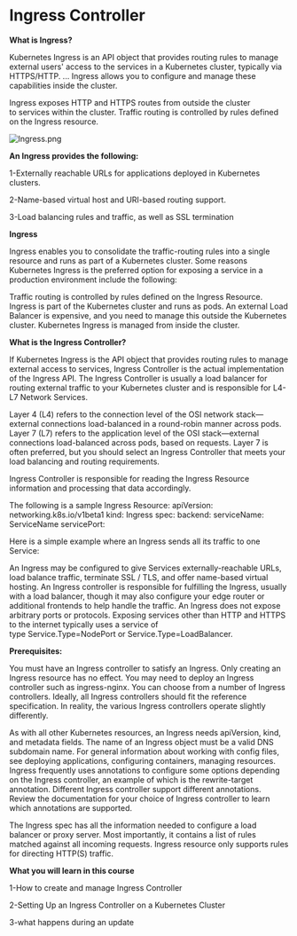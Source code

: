 # Ingress Controller

**What is Ingress?**

Kubernetes Ingress is an API object that provides routing rules to manage external users' access to the services in a Kubernetes cluster, typically via HTTPS/HTTP. ... Ingress allows you to configure and manage these capabilities inside the cluster.

Ingress exposes HTTP and HTTPS routes from outside the cluster to services within the cluster. Traffic routing is controlled by rules defined on the Ingress resource.

![Ingress.png](_images/Ingress.png)

**An Ingress provides the following:**

1-Externally reachable URLs for applications deployed in Kubernetes clusters.

2-Name-based virtual host and URI-based routing support.

3-Load balancing rules and traffic, as well as SSL termination

**Ingress**

Ingress enables you to consolidate the traffic-routing rules into a single resource and runs as part of a Kubernetes cluster. Some reasons Kubernetes Ingress is the preferred option for exposing a service in a production environment include the following:

Traffic routing is controlled by rules defined on the Ingress Resource.
Ingress is part of the Kubernetes cluster and runs as pods.
An external Load Balancer is expensive, and you need to manage this outside the Kubernetes cluster. Kubernetes Ingress is managed from inside the cluster.


**What is the Ingress Controller?**

If Kubernetes Ingress is the API object that provides routing rules to manage external access to services, Ingress Controller is the actual implementation of the Ingress API. The Ingress Controller is usually a load balancer for routing external traffic to your Kubernetes cluster and is responsible for L4-L7 Network Services. 

Layer 4 (L4) refers to the connection level of the OSI network stack—external connections load-balanced in a round-robin manner across pods. Layer 7 (L7) refers to the application level of the OSI stack—external connections load-balanced across pods, based on requests. Layer 7 is often preferred, but you should select an Ingress Controller that meets your load balancing and routing requirements.

Ingress Controller is responsible for reading the Ingress Resource information and processing that data accordingly.

The following is a sample Ingress Resource:
apiVersion: networking.k8s.io/v1beta1
kind: Ingress
spec:
  backend:
    serviceName: ServiceName
    servicePort: <Port Number>
  
Here is a simple example where an Ingress sends all its traffic to one Service:

An Ingress may be configured to give Services externally-reachable URLs, load balance traffic, terminate SSL / TLS, and offer name-based virtual hosting. An Ingress controller is responsible for fulfilling the Ingress, usually with a load balancer, though it may also configure your edge router or additional frontends to help handle the traffic.
An Ingress does not expose arbitrary ports or protocols. Exposing services other than HTTP and HTTPS to the internet typically uses a service of type Service.Type=NodePort or Service.Type=LoadBalancer.


**Prerequisites:**

You must have an Ingress controller to satisfy an Ingress. Only creating an Ingress resource has no effect.
You may need to deploy an Ingress controller such as ingress-nginx. You can choose from a number of Ingress controllers.
Ideally, all Ingress controllers should fit the reference specification. In reality, the various Ingress controllers operate slightly differently.

As with all other Kubernetes resources, an Ingress needs apiVersion, kind, and metadata fields. The name of an Ingress object must be a valid DNS subdomain name. For general information about working with config files, see deploying applications, configuring containers, managing resources. Ingress frequently uses annotations to configure some options depending on the Ingress controller, an example of which is the rewrite-target annotation. Different Ingress controller support different annotations. Review the documentation for your choice of Ingress controller to learn which annotations are supported.

The Ingress spec has all the information needed to configure a load balancer or proxy server. Most importantly, it contains a list of rules matched against all incoming requests. Ingress resource only supports rules for directing HTTP(S) traffic.



**What you will learn in this course**

1-How to create and manage Ingress Controller

2-Setting Up an Ingress Controller on a Kubernetes Cluster

3-what happens during an update
